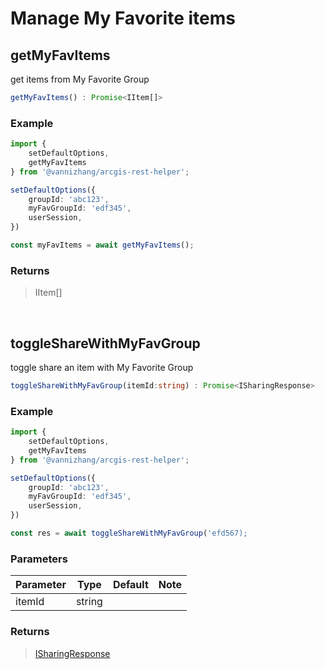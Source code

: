 # Manage My Favorite items

## getMyFavItems 

get items from My Favorite Group

```ts
getMyFavItems() : Promise<IItem[]>
```

### Example

```ts
import {
    setDefaultOptions,
    getMyFavItems
} from '@vannizhang/arcgis-rest-helper';

setDefaultOptions({
    groupId: 'abc123',
    myFavGroupId: 'edf345',
    userSession,
})

const myFavItems = await getMyFavItems();
```

### Returns
> IItem[]

<br />

## toggleShareWithMyFavGroup 

toggle share an item with My Favorite Group

```ts
toggleShareWithMyFavGroup(itemId:string) : Promise<ISharingResponse>
```

### Example

```ts
import {
    setDefaultOptions,
    getMyFavItems
} from '@vannizhang/arcgis-rest-helper';

setDefaultOptions({
    groupId: 'abc123',
    myFavGroupId: 'edf345',
    userSession,
})

const res = await toggleShareWithMyFavGroup('efd567);
```
### Parameters
| Parameter   | Type        | Default     | Note        |
| ----------- | ----------- | ----------- | ----------- |
| itemId     | string        |         |         |

### Returns
> [ISharingResponse](https://esri.github.io/arcgis-rest-js/api/portal/ISharingResponse/)